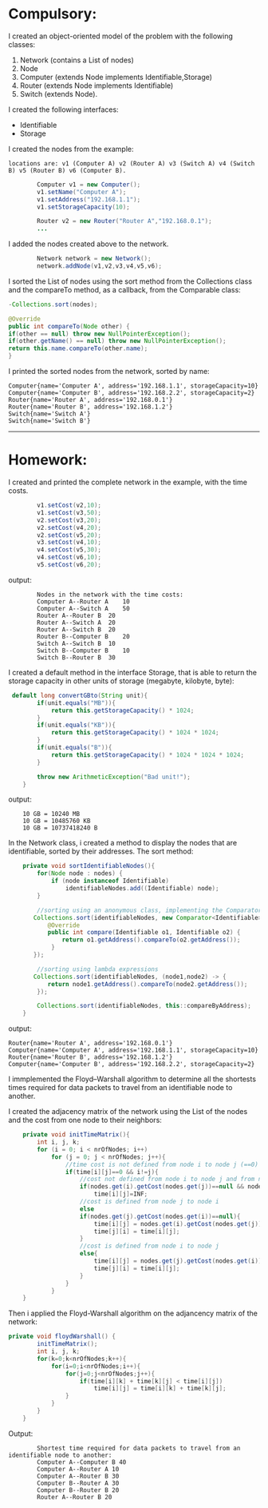 # Compulsory:

I created an object-oriented model of the problem with the following classes:

1. Network (contains a List of nodes)
2. Node
3. Computer (extends Node implements Identifiable,Storage)
4. Router (extends Node implements Identifiable)
5. Switch (extends Node).

I created the following interfaces:

- Identifiable
- Storage

I created the nodes from the example:

```
locations are: v1 (Computer A) v2 (Router A) v3 (Switch A) v4 (Switch B) v5 (Router B) v6 (Computer B).
```

```Java
        Computer v1 = new Computer();
        v1.setName("Computer A");
        v1.setAddress("192.168.1.1");
        v1.setStorageCapacity(10);

        Router v2 = new Router("Router A","192.168.0.1");
        ...

```

I added the nodes created above to the network.

```Java
        Network network = new Network();
        network.addNode(v1,v2,v3,v4,v5,v6);
```

I sorted the List of nodes using the sort method from the Collections class and the compareTo method, as a callback, from the Comparable class:

```Java
-Collections.sort(nodes);
```

```Java
@Override
public int compareTo(Node other) {
if(other == null) throw new NullPointerException();
if(other.getName() == null) throw new NullPointerException();
return this.name.compareTo(other.name);
}
```

I printed the sorted nodes from the network, sorted by name:

```
Computer{name='Computer A', address='192.168.1.1', storageCapacity=10}
Computer{name='Computer B', address='192.168.2.2', storageCapacity=2}
Router{name='Router A', address='192.168.0.1'}
Router{name='Router B', address='192.168.1.2'}
Switch{name='Switch A'}
Switch{name='Switch B'}
```

---

# Homework:

I created and printed the complete network in the example, with the time costs.

```Java
        v1.setCost(v2,10);
        v1.setCost(v3,50);
        v2.setCost(v3,20);
        v2.setCost(v4,20);
        v2.setCost(v5,20);
        v3.setCost(v4,10);
        v4.setCost(v5,30);
        v4.setCost(v6,10);
        v5.setCost(v6,20);

```

output:

```
        Nodes in the network with the time costs:
        Computer A--Router A	10
        Computer A--Switch A	50
        Router A--Router B	20
        Router A--Switch A	20
        Router A--Switch B	20
        Router B--Computer B	20
        Switch A--Switch B	10
        Switch B--Computer B	10
        Switch B--Router B	30
```

I created a default method in the interface Storage, that is able to return the storage capacity in other units of storage (megabyte, kilobyte, byte):

```Java
 default long convertGBto(String unit){
        if(unit.equals("MB")){
            return this.getStorageCapacity() * 1024;
        }
        if(unit.equals("KB")){
            return this.getStorageCapacity() * 1024 * 1024;
        }
        if(unit.equals("B")){
            return this.getStorageCapacity() * 1024 * 1024 * 1024;
        }

        throw new ArithmeticException("Bad unit!");
    }
```

output:

        10 GB = 10240 MB
        10 GB = 10485760 KB
        10 GB = 10737418240 B

In the Network class, i created a method to display the nodes that are identifiable, sorted by their addresses. The sort method:

```Java
    private void sortIdentifiableNodes(){
        for(Node node : nodes) {
            if (node instanceof Identifiable)
                identifiableNodes.add((Identifiable) node);
        }

        //sorting using an anonymous class, implementing the Comparator interface (the old way)
       Collections.sort(identifiableNodes, new Comparator<Identifiable>() {
           @Override
           public int compare(Identifiable o1, Identifiable o2) {
               return o1.getAddress().compareTo(o2.getAddress());
            }
       });

        //sorting using lambda expressions
       Collections.sort(identifiableNodes, (node1,node2) -> {
           return node1.getAddress().compareTo(node2.getAddress());
        });

        Collections.sort(identifiableNodes, this::compareByAddress);
    }
```

output:

```
Router{name='Router A', address='192.168.0.1'}
Computer{name='Computer A', address='192.168.1.1', storageCapacity=10}
Router{name='Router B', address='192.168.1.2'}
Computer{name='Computer B', address='192.168.2.2', storageCapacity=2}
```

I immplemented the Floyd–Warshall algorithm to determine all the shortests times required for data packets to travel from an identifiable node to another.

I created the adjacency matrix of the network using the List of the nodes and the cost from one node to their neighbors:

```Java
    private void initTimeMatrix(){
        int i, j, k;
        for (i = 0; i < nrOfNodes; i++)
            for (j = 0; j < nrOfNodes; j++){
                //time cost is not defined from node i to node j (==0) and i!=j (we have 2 distinct nodes)
                if(time[i][j]==0 && i!=j){
                    //cost not defined from node i to node j and from node j to node i
                    if(nodes.get(i).getCost(nodes.get(j))==null && nodes.get(j).getCost(nodes.get(i))==null)
                        time[i][j]=INF;
                    //cost is defined from node j to node i
                    else
                    if(nodes.get(j).getCost(nodes.get(i))==null){
                        time[i][j] = nodes.get(i).getCost(nodes.get(j));
                        time[j][i] = time[i][j];
                    }
                    //cost is defined from node i to node j
                    else{
                        time[i][j] = nodes.get(j).getCost(nodes.get(i));
                        time[j][i] = time[i][j];
                    }
                }
            }
    }
```

Then i applied the Floyd-Warshall algorithm on the adjancency matrix of the network:

```Java
private void floydWarshall() {
        initTimeMatrix();
        int i, j, k;
        for(k=0;k<nrOfNodes;k++){
            for(i=0;i<nrOfNodes;i++){
                for(j=0;j<nrOfNodes;j++){
                    if(time[i][k] + time[k][j] < time[i][j])
                        time[i][j] = time[i][k] + time[k][j];
                }
            }
        }
    }

```

Output:

```
        Shortest time required for data packets to travel from an identifiable node to another:
        Computer A--Computer B 40
        Computer A--Router A 10
        Computer A--Router B 30
        Computer B--Router A 30
        Computer B--Router B 20
        Router A--Router B 20
```
